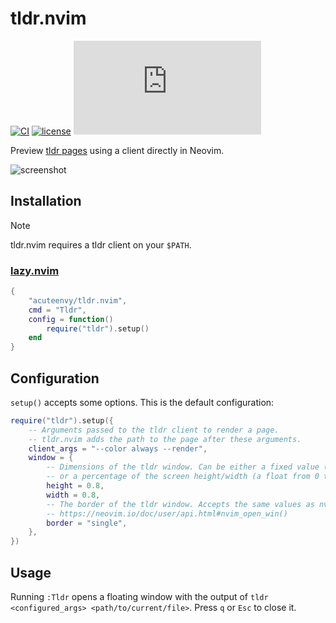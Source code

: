# tldr.nvim

[![CI](https://img.shields.io/github/actions/workflow/status/acuteenvy/tldr.nvim/ci.yml?label=CI&logo=github&labelColor=363a4f&logoColor=d9e0ee)](https://github.com/acuteenvy/tldr.nvim/actions/workflows/ci.yml)
[![license](https://img.shields.io/github/license/acuteenvy/tldr.nvim?color=b4befe&labelColor=363a4f)](/LICENSE)
[![matrix](https://img.shields.io/matrix/tldr-pages%3Amatrix.org?logo=matrix&color=94e2d5&logoColor=d9e0ee&labelColor=363a4f&label=tldr-pages%20matrix)](https://matrix.to/#/#tldr-pages:matrix.org)

Preview [tldr pages](https://github.com/tldr-pages/tldr) using a client directly in Neovim.

![screenshot](https://github.com/acuteenvy/tldr.nvim/assets/126529524/2a0e9a35-cb99-4572-aed1-70b057cdfc6a)

## Installation

> [!NOTE]
> tldr.nvim requires a tldr client on your `$PATH`.

### [lazy.nvim](https://github.com/folke/lazy.nvim)

```lua
{
    "acuteenvy/tldr.nvim",
    cmd = "Tldr",
    config = function()
        require("tldr").setup()
    end
}
```

## Configuration

`setup()` accepts some options. This is the default configuration:

```lua
require("tldr").setup({
    -- Arguments passed to the tldr client to render a page.
    -- tldr.nvim adds the path to the page after these arguments.
    client_args = "--color always --render",
    window = {
        -- Dimensions of the tldr window. Can be either a fixed value (an integer greater than 1)
        -- or a percentage of the screen height/width (a float from 0 to 1).
        height = 0.8,
        width = 0.8,
        -- The border of the tldr window. Accepts the same values as nvim_open_win().
        -- https://neovim.io/doc/user/api.html#nvim_open_win()
        border = "single",
    },
})
```

## Usage

Running `:Tldr` opens a floating window with the output of `tldr <configured_args> <path/to/current/file>`. Press `q` or `Esc` to close it.
